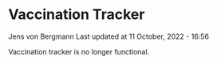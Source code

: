 Vaccination Tracker
================
Jens von Bergmann
Last updated at 11 October, 2022 - 16:56

Vaccination tracker is no longer functional.
